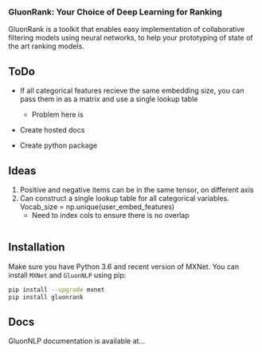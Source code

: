 ### GluonRank: Your Choice of Deep Learning for Ranking

GluonRank is a toolkit that enables easy implementation of collaborative filtering models using neural networks, to help your prototyping of state of the art ranking models.


## ToDo

- If all categorical features recieve the same embedding size, you can pass them in as a matrix and use a single lookup table
    - Problem here is 
 
- Create hosted docs
- Create python package

## Ideas

1. Positive and negative items can be in the same tensor, on different axis
2. Can construct a single lookup table for all categorical variables. Vocab_size = np.unique(user_embed_features)
    - Need to index cols to ensure there is no overlap
    
```python

```

## Installation

Make sure you have Python 3.6 and recent version of MXNet.
You can install ``MXNet`` and ``GluonNLP`` using pip:

```bash
pip install --upgrade mxnet
pip install gluonrank
```

## Docs

GluonNLP documentation is available at...



